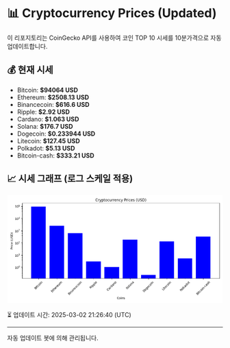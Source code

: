 
# 📊 Cryptocurrency Prices (Updated)

이 리포지토리는 CoinGecko API를 사용하여 코인 TOP 10 시세를 10분가격으로 자동 업데이트합니다.

## 💰 현재 시세
- Bitcoin: **$94064 USD**
- Ethereum: **$2508.13 USD**
- Binancecoin: **$616.6 USD**
- Ripple: **$2.92 USD**
- Cardano: **$1.063 USD**
- Solana: **$176.7 USD**
- Dogecoin: **$0.233944 USD**
- Litecoin: **$127.45 USD**
- Polkadot: **$5.13 USD**
- Bitcoin-cash: **$333.21 USD**

## 📈 시세 그래프 (로그 스케일 적용)
![Crypto Prices](crypto_prices.png)

⏳ 업데이트 시간: 2025-03-02 21:26:40 (UTC)

---
자동 업데이트 봇에 의해 관리됩니다.
